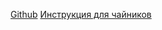 [Github](https://github.com/ollama/ollama)
[Инструкция для чайников](https://www.kdnuggets.com/ollama-tutorial-running-llms-locally-made-super-simple)
